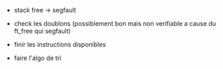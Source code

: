 - stack free -> segfault

- check les doublons (possiblement bon mais non verifiable a cause du ft_free qui segfault)

- finir les instructions disponibles

- faire l'algo de tri
